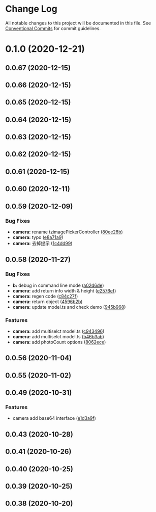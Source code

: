 # Change Log

All notable changes to this project will be documented in this file.
See [Conventional Commits](https://conventionalcommits.org) for commit guidelines.

# 0.1.0 (2020-12-21)



## 0.0.67 (2020-12-15)



## 0.0.66 (2020-12-15)



## 0.0.65 (2020-12-15)



## 0.0.64 (2020-12-15)



## 0.0.63 (2020-12-15)



## 0.0.62 (2020-12-15)



## 0.0.61 (2020-12-15)



## 0.0.60 (2020-12-11)



## 0.0.59 (2020-12-09)


### Bug Fixes

* **camera:** rename tzimagePickerController ([80ee28b](https://github.com/zkty-team/monorepo/commit/80ee28b82309efa228604fe74906a3d71e9a713a))
* **camera:** typo ([e8a71a9](https://github.com/zkty-team/monorepo/commit/e8a71a9d06bd72b9cfbe65be3d8bd0aad083f7c9))
* **camera:** 去掉提示 ([1c4dd99](https://github.com/zkty-team/monorepo/commit/1c4dd99f307add50ad2dd39f6953396706289a1f))



## 0.0.58 (2020-11-27)


### Bug Fixes

* **b:** debug in command line mode ([a02d6de](https://github.com/zkty-team/monorepo/commit/a02d6deba5cac3aa992c4359142fbb350cde13bf))
* **camera:** add return info width & height ([e2576ef](https://github.com/zkty-team/monorepo/commit/e2576ef9dbed5bc38fc85769241eafe7e0edcac0))
* **camera:** regen code ([c84c27f](https://github.com/zkty-team/monorepo/commit/c84c27f5fb57ac925a4f716773692ff8bfdeaa97))
* **camera:** return object ([4596b2b](https://github.com/zkty-team/monorepo/commit/4596b2b42e3a7fa0c12943086b9da1351faed458))
* **camera:** update model.ts and check demo ([945b968](https://github.com/zkty-team/monorepo/commit/945b968dcdf84789ebe194e6241a8af9374b59cf))


### Features

* **camera:** add multiselct model.ts ([c943496](https://github.com/zkty-team/monorepo/commit/c943496d016785dbf7d2a1452fa08e5abad8c928))
* **camera:** add multiselct model.ts ([b46b3ab](https://github.com/zkty-team/monorepo/commit/b46b3ab5cbd6822cdc491f374b08890963480039))
* **camera:** add photoCount options ([8062ece](https://github.com/zkty-team/monorepo/commit/8062eceea3fa17cc82c837f40bab0e166bcdaa40))



## 0.0.56 (2020-11-04)



## 0.0.55 (2020-11-02)



## 0.0.49 (2020-10-31)


### Features

* camera add base64 interface ([e1d3a9f](https://github.com/zkty-team/monorepo/commit/e1d3a9fd86b89746cbdd8625deb9857be48296ca))



## 0.0.43 (2020-10-28)



## 0.0.41 (2020-10-26)



## 0.0.40 (2020-10-25)



## 0.0.39 (2020-10-25)



## 0.0.38 (2020-10-20)
